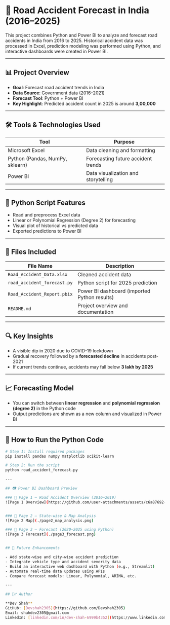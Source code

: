 # 🚗 Road Accident Forecast in India (2016–2025)

This project combines Python and Power BI to analyze and forecast road accidents in India from 2016 to 2025. Historical accident data was processed in Excel, prediction modeling was performed using Python, and interactive dashboards were created in Power BI.

---

## 📊 Project Overview

- **Goal**: Forecast road accident trends in India
- **Data Source**: Government data (2016–2021)
- **Forecast Tool**: Python + Power BI
- **Key Highlight**: Predicted accident count in 2025 is around **3,00,000**

---

## 🛠 Tools & Technologies Used

| Tool        | Purpose                                |
|-------------|----------------------------------------|
| Microsoft Excel | Data cleaning and formatting         |
| Python (Pandas, NumPy, sklearn) | Forecasting future accident trends |
| Power BI    | Data visualization and storytelling     |

---

## 🐍 Python Script Features

- Read and preprocess Excel data
- Linear or Polynomial Regression (Degree 2) for forecasting
- Visual plot of historical vs predicted data
- Exported predictions to Power BI

---

## 📁 Files Included

| File Name                  | Description                                |
|---------------------------|--------------------------------------------|
| `Road_Accident_Data.xlsx` | Cleaned accident data                      |
| `road_accident_forecast.py` | Python script for 2025 prediction          |
| `Road_Accident_Report.pbix` | Power BI dashboard (imported Python results) |
| `README.md`               | Project overview and documentation         |

---

## 🔍 Key Insights

- A visible dip in 2020 due to COVID-19 lockdown
- Gradual recovery followed by a **forecasted decline** in accidents post-2021
- If current trends continue, accidents may fall below **3 lakh by 2025**

---

## 📈 Forecasting Model

- You can switch between **linear regression** and **polynomial regression (degree 2)** in the Python code
- Output predictions are shown as a new column and visualized in Power BI

---

## 🚀 How to Run the Python Code

```bash
# Step 1: Install required packages
pip install pandas numpy matplotlib scikit-learn

# Step 2: Run the script
python road_accident_forecast.py

---

## 📷 Power BI Dashboard Preview

### 📌 Page 1 – Road Accident Overview (2016–2019)
![Page 1 Overview](https://github.com/user-attachments/assets/c6a87692-5d17-4ae9-9c2a-e861aaac972b)


### 📌 Page 2 – State-wise & Map Analysis
![Page 2 Map](./page2_map_analysis.png)

### 📌 Page 3 – Forecast (2020–2025 using Python)
![Page 3 Forecast](./page3_forecast.png)


## 📌 Future Enhancements

- Add state-wise and city-wise accident prediction
- Integrate vehicle type and accident severity data
- Build an interactive web dashboard with Python (e.g., Streamlit)
- Automate real-time data updates using APIs
- Compare forecast models: Linear, Polynomial, ARIMA, etc.

---

## 🙋‍♂️ Author

**Dev Shah**  
GitHub: [Devshah2305](https://github.com/Devshah2305)  
Email: shahdev2305@gmail.com 
LinkedIn: [linkedin.com/in/dev-shah-6999b4352](https://www.linkedin.com/in/dev-shah-6999b4352) 

